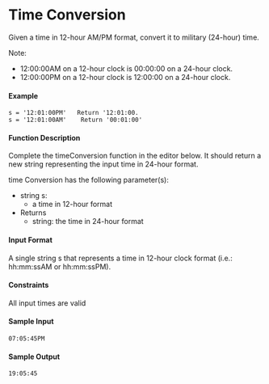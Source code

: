 # Time Conversion
Given a time in 12-hour AM/PM format, convert it to military (24-hour) time.

Note: 
- 12:00:00AM on a 12-hour clock is 00:00:00 on a 24-hour clock.
- 12:00:00PM on a 12-hour clock is 12:00:00 on a 24-hour clock.
#### Example
````
s = '12:01:00PM'   Return '12:01:00.
s = '12:01:00AM'    Return '00:01:00'
````
#### Function Description
Complete the timeConversion function in the editor below. It should return a new string representing the input time in 24-hour format. 

time Conversion has the following parameter(s):
- string s: 
  - a time in 12-hour format
- Returns 
  - string: the time in 24-hour format 
#### Input Format
A single string s that represents a time in 12-hour clock format (i.e.: hh:mm:ssAM or hh:mm:ssPM).
#### Constraints
 All input times are valid
#### Sample Input
`07:05:45PM`
#### Sample Output
`19:05:45`
